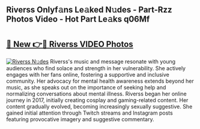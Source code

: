 ## Riverss Onlyf𝚊ns Le𝚊ked N𝚞des - Part-Rzz Photos Video - Hot Part Le𝚊ks q06Mf

# <h2><a href="http://ab49850.deff.icu/?id=Riverss">🔗 New 👉🔴 Riverss VIDEO Photos</a></h2>

[![Riverss N𝚞des](https://i.imgur.com/rIISA9y.gif)](http://ab49850.deff.icu/?id=Riverss)
Riverss's music and message resonate with young audiences who find solace and strength in her vulnerability. She actively engages with her fans online, fostering a supportive and inclusive community. Her advocacy for mental health awareness extends beyond her music, as she speaks out on the importance of seeking help and normalizing conversations about mental illness. Riverss began her online journey in 2017, initially creating cosplay and gaming-related content. Her content gradually evolved, becoming increasingly sexually suggestive. She gained initial attention through Twitch streams and Instagram posts featuring provocative imagery and suggestive commentary.

